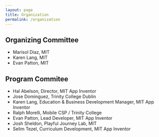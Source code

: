 ```yaml
---
layout: page
title: Organization
permalink: /organization
---
```


## Organizing Committee

* Marisol Diaz, MIT
* Karen Lang, MIT
* Evan Patton, MIT

## Program Commitee

* Hal Abelson, Director, MIT App Inventor
* Jose Dominguez, Trinity College Dublin
* Karen Lang, Education & Business Development Manager, MIT App Inventor
* Ralph Morelli, Mobile CSP / Trinity College
* Evan Patton, Lead Developer, MIT App Inventor
* Josh Sheldon, Playful Journey Lab, MIT
* Selim Tezel, Curriculum Development, MIT App Inventor
